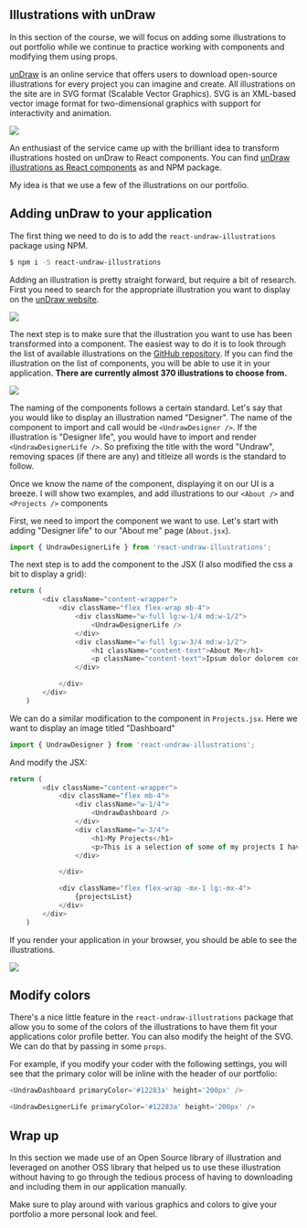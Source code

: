 ## Illustrations with unDraw

In this section of the course, we will focus on adding some illustrations to out portfolio while we continue to practice working with components and modifying them using props.

[unDraw](https://undraw.co/illustrations) is an online service that offers users to download open-source illustrations for every project you can imagine and create. All illustrations on the site are in SVG format (Scalable Vector Graphics). SVG is an XML-based vector image format for two-dimensional graphics with support for interactivity and animation. 

![](react_portfolio_undraw_screen.png)

An enthusiast of the service came up with the brilliant idea to transform illustrations hosted on unDraw to React components. You can find [unDraw illustrations as React components](https://www.npmjs.com/package/react-undraw-illustrations) as and NPM package.

My idea is that we use a few of the illustrations on our portfolio. 

## Adding unDraw to your application

The first thing we need to do is to add the `react-undraw-illustrations` package using NPM.

```bash
$ npm i -S react-undraw-illustrations
```
Adding an illustration is pretty straight forward, but require a bit of research. First you need to search for the appropriate  illustration you want to display on the [unDraw website](https://undraw.co/illustrations).

![](react_portfolio_undraw_search.png)

The next step is to make sure that the illustration you want to use has been transformed into a component. The easiest way to do it is to look through the list of available illustrations on the [GitHub repository](https://github.com/GraemeFulton/react-undraw-illustrations/tree/master/lib/components). If you can find the illustration on the list of components, you will be able to use it in your application. **There are currently almost 370 illustrations to choose from.**


![](react_portfolio_undraw_gh_component_list.png)

The naming of the components follows a certain standard. Let's say that you would like to display an illustration named "Designer". The name of the component to import and call would be `<UndrawDesigner />`. If the illustration is "Designer life", you would have to import and render `<UndrawDesignerLife />`. So prefixing the title with the word "Undraw", removing spaces (if there are any) and titleize all words is the standard to follow.  

Once we know the name of the component, displaying it on our UI is a breeze. I will show two examples, and add illustrations to our `<About />` and `<Projects />` components

First, we need to import the component we want to use. Let's start with adding "Designer life" to our "About me" page (`About.jsx`).

```javascript
import { UndrawDesignerLife } from 'react-undraw-illustrations';
```

The next step is to add the component to the JSX (I also modified the css a bit to display a grid):

```javascript
return (
        <div className="content-wrapper">
            <div className="flex flex-wrap mb-4">
                <div className="w-full lg:w-1/4 md:w-1/2">
                    <UndrawDesignerLife />
                </div>
                <div className="w-full lg:w-3/4 md:w-1/2">
                    <h1 className="content-text">About Me</h1>
                    <p className="content-text">Ipsum dolor dolorem consectetur est velit fugiat. Dolorem provident corporis fuga saepe distinctio ipsam? Et quos harum excepturi dolorum molestias?</p>
                </div>

            </div>
        </div>
    )
```

We can do a similar modification to the component in `Projects.jsx`. Here we want to display an image titled "Dashboard"


```javascript
import { UndrawDesigner } from 'react-undraw-illustrations';
```

And modify the JSX: 

```javascript
return (
        <div className="content-wrapper">
            <div className="flex mb-4">
                <div className="w-1/4">
                    <UndrawDashboard />
                </div>
                <div className="w-3/4">
                    <h1>My Projects</h1>
                    <p>This is a selection of some of my projects I have been working on.</p>
                </div>

            </div>

            <div className="flex flex-wrap -mx-1 lg:-mx-4">
                {projectsList}
            </div>
        </div>
    )

```

If you render your application in your browser, you should be able to see the illustrations. 

![](react_portfolio_undraw_displayed.png)

## Modify colors

There's a nice little feature in the `react-undraw-illustrations` package that allow you to some of the colors of the illustrations to have them fit your applications color profile better. You can also modify the height of the SVG. We can do that by passing in some `props`. 

For example, if you modify your coder with the following settings, you will see that the primary color will be inline with the header of our portfolio:

```javascript
<UndrawDashboard primaryColor='#12283a' height='200px' />
```

```javascript
<UndrawDesignerLife primaryColor='#12283a' height='200px' />
```

## Wrap up

In this section we made use of an Open Source library of illustration and leveraged on another OSS library that helped us to use these illustration without having to go through the tedious process of having to downloading and including them in our application manually. 

Make sure to play around with various graphics and colors to give your portfolio a more personal look and feel.












